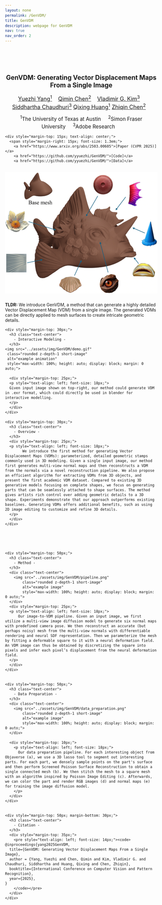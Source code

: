 ```yaml
---
layout: none
permalink: /GenVDM/
title: GenVDM
description: webpage for GenVDM
nav: true
nav_order: 2
---
```



<html lang="en">

<head>
  <!-- Required meta tags -->
  <meta charset="utf-8">
  <meta name="viewport" content="width=device-width, initial-scale=1, shrink-to-fit=no">
  <script src="https://polyfill.io/v3/polyfill.min.js?features=es6"></script>
  <script id="MathJax-script" async
          src="https://cdn.jsdelivr.net/npm/mathjax@3/es5/tex-mml-chtml.js">
  </script>

  <!-- Bootstrap CSS -->
  <link rel="stylesheet" href="https://maxcdn.bootstrapcdn.com/bootstrap/4.0.0/css/bootstrap.min.css"
    integrity="sha384-Gn5384xqQ1aoWXA+058RXPxPg6fy4IWvTNh0E263XmFcJlSAwiGgFAW/dAiS6JXm" crossorigin="anonymous">

  <title>GenVDM</title>


  <style>
    .short-image {
      height: 400px; /* Adjust to your preferred height */
      width: auto;
    }
  </style>

</head>

<body>

  <div class="container">
    <div style="text-align: center; margin-top: 100px;">
      <h2> GenVDM: Generating Vector Displacement Maps From a Single Image </h2>
      <div style="margin-top: 15px;">
        <span style="margin-right: 15px; font-size: 1.3em;"><a href="https://yyuezhi.github.io/">Yuezhi Yang<sup>1</sup></a> </span>
        <span style="margin-right: 15px; font-size: 1.3em;"><a href="https://qiminchen.github.io/">Qimin Chen<sup>2</sup></a> </span>
        <span style="margin-right: 15px; font-size: 1.3em;"><a href="http://www.vovakim.com/">Vladimir G. Kim<sup>3</sup></a> </span>
        <span style="font-size: 1.3em;"><a href="https://www.cse.iitb.ac.in/~sidch/">Siddhartha Chaudhuri<sup>3</sup></a> </span>
        <span style="font-size: 1.3em;"><a href="https://www.cs.utexas.edu/~huangqx/">Qixing Huang<sup>1</sup></a> </span>
        <span style="margin-right: 15px; font-size: 1.3em;"><a href="https://czq142857.github.io/">Zhiqin Chen<sup>2</sup></a> </span>
      </div>
      <div style="margin-top: 15px;">
        <span style="margin-right: 20px; font-size: 1.2em;"><sup>1</sup>The University of Texas at Austin</span>
        <span style="margin-right: 20px; font-size: 1.2em;"><sup>2</sup>Simon Fraser University</span>
        <span style="margin-right: 20px; font-size: 1.2em;"><sup>3</sup>Adobe Research</span>
      </div>
    </div>

    <div style="margin-top: 15px; text-align: center;">
      <span style="margin-right: 15px; font-size: 1.3em;">
        <a href="https://www.arxiv.org/abs/2503.00605">[Paper (CVPR 2025)]</a>
        <a href="https://github.com/yyuezhi/GenVDM/">[Code]</a>
        <a href="https://github.com/yyuezhi/GenVDM/">[Data]</a>


  <div style="margin-top: 30px;">
    <div class="text-center">
      <img src="../assets/img/GenVDM/Teaser.png" class="img-fluid rounded z-depth-1 short-image" alt="example image">
    </div>
    <div style="margin-top: 25px;">
      <p>
        <strong>TLDR:</strong> We introduce GenVDM, a method that can generate
        a highly detailed Vector Displacement Map (VDM) from a single
         image. The generated VDMs can be directly applied to mesh
        surfaces to create intricate geometric details.
      </p>
    </div>
  </div>

    <div style="margin-top: 30px;">
      <h3 class="text-center">
        - Interactive Modeling -
      </h3>
    <img src="../assets/img/GenVDM/demo.gif" 
     class="rounded z-depth-1 short-image" 
     alt="example animation" 
     style="max-width: 100%; height: auto; display: block; margin: 0 auto;">

      <div style="margin-top: 25px;">
      <p style="text-align: left; font-size: 18px;">
      Given input image shown on top-right, our method could generate VDM in .exr format, which could directly be used in blender for interactive modelling.
      </p>
      </div>
    </div>    

    <div style="margin-top: 30px;">
      <h3 class="text-center">
        - Overview -
      </h3>
      <div style="margin-top: 25px;">
      <p style="text-align: left; font-size: 18px;">
            We introduce the first method for generating Vector Displacement Maps (VDMs): parameterized, detailed geometric stamps commonly used in 3D modeling. Given a single input image, our method first generates multi-view normal maps and then reconstructs a VDM from the normals via a novel reconstruction pipeline. We also propose an efficient algorithm for extracting VDMs from 3D objects, and present the first academic VDM dataset. Compared to existing 3D generative models focusing on complete shapes, we focus on generating parts that can be seamlessly attached to shape surfaces. The method gives artists rich control over adding geometric details to a 3D shape. Experiments demonstrate that our approach outperforms existing baselines. Generating VDMs offers additional benefits, such as using 2D image editing to customize and refine 3D details. 
      </p>
      </div>
    </div>





    <div style="margin-top: 50px;">
      <h3 class="text-center">
        - Method -
      </h3>
      <div class="text-center">
        <img src="../assets/img/GenVDM/pipeline.png" 
            class="rounded z-depth-1 short-image" 
            alt="example image" 
            style="max-width: 100%; height: auto; display: block; margin: 0 auto;">
      </div>
      <div style="margin-top: 25px;">
      <p style="text-align: left; font-size: 18px;">
          Our image-to-VDM pipeline. Given an input image, we first utilize a multi-view image diffusion model to generate six normal maps with predefined camera pose. We then reconstruct an accurate (but perhaps noisy) mesh from the multi-view normals with differentiable rendering and neural SDF representation. Then we parameterize the mesh by fitting a deformable square to it with a neural deformation field. An VDM image can thus be obtained by discretizing the square into pixels and infer each pixel’s displacement from the neural deformation field.
      </p>
      </div>
    </div>


    <div style="margin-top: 50px;">
      <h3 class="text-center">
        - Data Preparation -
      </h3>
      <div class="text-center">
        <img src="../assets/img/GenVDM/data_preparation.png" 
            class="rounded z-depth-1 short-image" 
            alt="example image" 
            style="max-width: 100%; height: auto; display: block; margin: 0 auto;">
      </div>

      <div style="margin-top: 10px;">
        <p style="text-align: left; font-size: 18px;">
          Our data preparation pipeline. For each interesting object from Objaverse (a), we use a 3D lasso tool to segment out interesting parts. For each part, we densely sample points on the part's surface and then perform Screened Poisson Surface Reconstruction to obtain a single connected mesh (b). We then stitch the mesh to a square mesh with an algorithm inspired by Poisson Image Editing (c). Afterwards, we can color the part and render RGB images (d) and normal maps (e) for training the image diffusion model.
        </p>
      </div>
    </div>


    <div style="margin-top: 50px; margin-bottom: 30px;">
      <h3 class="text-center">
        - Citation -
      </h3>
      <div style="margin-top: 35px;">
        <pre style="text-align: left; font-size: 14px;"><code>
    @inproceedings{yang2025GenVDM,
      title={GenVDM: Generating Vector Displacement Maps From a Single Image},
      author = {Yang, Yuezhi and Chen, Qimin and Kim, Vladimir G. and Chaudhuri, Siddhartha and Huang, Qixing and Chen, Zhiqin},
      booktitle={International Conference on Computer Vision and Pattern Recognition},
      year={2025},
    }
        </code></pre>
      </div>
    </div>

